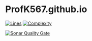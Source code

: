 # ProfK567.github.io

[![Lines](https://sonarcloud.io/api/badges/measure?key=Triangle567&metric=lines)](https://sonarcloud.io/dashboard/index/Triangle567)
[![Complexity](https://sonarcloud.io/api/badges/measure?key=Triangle567&metric=function_complexity)](https://sonarcloud.io/dashboard/index/Triangle567)

[![Sonar Quality Gate](https://sonarcloud.io/api/badges/gate?key=Triangle567)](https://sonarcloud.io/dashboard/index/Triangle567)
